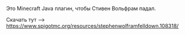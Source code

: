 Это Minecraft Java плагин, чтобы Стивен Вольфрам падал.

Скачать тут --> https://www.spigotmc.org/resources/stephenwolframfelldown.108318/